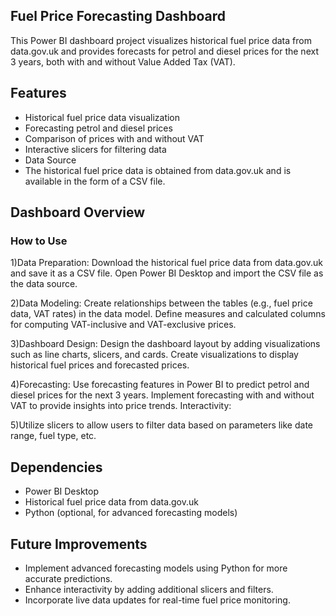 ## Fuel Price Forecasting Dashboard
This Power BI dashboard project visualizes historical fuel price data from data.gov.uk and provides forecasts for petrol and diesel prices for the next 3 years, both with and without Value Added Tax (VAT).

## Features
+ Historical fuel price data visualization
+ Forecasting petrol and diesel prices
+ Comparison of prices with and without VAT
+ Interactive slicers for filtering data
+ Data Source
+ The historical fuel price data is obtained from data.gov.uk and is available in the form of a CSV file.

## Dashboard Overview

### How to Use
1)Data Preparation:
Download the historical fuel price data from data.gov.uk and save it as a CSV file.
Open Power BI Desktop and import the CSV file as the data source.

2)Data Modeling:
Create relationships between the tables (e.g., fuel price data, VAT rates) in the data model.
Define measures and calculated columns for computing VAT-inclusive and VAT-exclusive prices.

3)Dashboard Design:
Design the dashboard layout by adding visualizations such as line charts, slicers, and cards.
Create visualizations to display historical fuel prices and forecasted prices.

4)Forecasting:
Use forecasting features in Power BI to predict petrol and diesel prices for the next 3 years.
Implement forecasting with and without VAT to provide insights into price trends.
Interactivity:

5)Utilize slicers to allow users to filter data based on parameters like date range, fuel type, etc.

## Dependencies
+ Power BI Desktop
+ Historical fuel price data from data.gov.uk
+ Python (optional, for advanced forecasting models)
  
## Future Improvements
+ Implement advanced forecasting models using Python for more accurate predictions.
+ Enhance interactivity by adding additional slicers and filters.
+ Incorporate live data updates for real-time fuel price monitoring.
